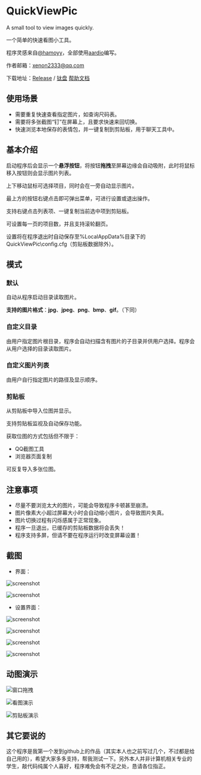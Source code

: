 # QuickViewPic
A small tool to view images quickly.

一个简单的快速看图小工具。

程序灵感来自[@hamoyy](https://meta.appinn.net/t/topic/38641)，全部使用[aardio](https://www.aardio.com)编写。

作者邮箱：xenon2333@qq.com

下载地址：[Release](https://github.com/xenon2333/QuickViewPic/releases) / [钛盘](https://tmp.link/room/646f1729d9aa7)
[帮助文档](https://blog.xenon2333.com/posts/2023/5.html)

## 使用场景
- 需要重复快速查看指定图片，如查询尺码表。
- 需要将多张截图“钉”在屏幕上，且要求快速来回切换。
- 快速浏览本地保存的表情包，并一键复制到剪贴板，用于聊天工具中。

## 基本介绍
启动程序后会显示一个**悬浮按钮**，将按钮**拖拽**至屏幕边缘会自动吸附，此时将鼠标移入按钮则会显示图片列表。

上下移动鼠标可选择项目，同时会在一旁自动显示图片。

最上方的按钮右键点击即可弹出菜单，可进行设置或退出操作。

支持右键点击列表项、一键复制当前选中项到剪贴板。

可设置每一页的项目数，并且支持滚轮翻页。

设置将在程序退出时自动保存至%LocalAppData%目录下的QuickViewPic\config.cfg（剪贴板数据除外）。

## 模式
### 默认
自动从程序启动目录读取图片。

**支持的图片格式**：**jpg**、**jpeg**、**png**、**bmp**、**gif**。（下同）

### 自定义目录
由用户指定图片根目录，程序会自动扫描含有图片的子目录并供用户选择。程序会从用户选择的目录读取图片。
### 自定义图片列表
由用户自行指定图片的路径及显示顺序。
### 剪贴板
从剪贴板中导入位图并显示。

支持剪贴板监视及自动保存功能。

获取位图的方式包括但不限于：
- QQ截图工具
- 浏览器页面复制

可反复导入多张位图。

## 注意事项
- 尽量不要浏览太大的图片，可能会导致程序卡顿甚至崩溃。
- 图片像素大小超过屏幕大小时会自动缩小图片，会导致图片失真。
- 图片切换过程有闪烁感属于正常现象。
- 程序一旦退出，已缓存的剪贴板数据将会丢失！
- 程序支持多屏，但请不要在程序运行时改变屏幕设置！

## 截图
- 界面：

![screenshot](./Screenshots/screenshot_1.png)

![screenshot](./Screenshots/screenshot_2.png)

- 设置界面：

![screenshot](./Screenshots/screenshot_3.png)

![screenshot](./Screenshots/screenshot_4.png)

![screenshot](./Screenshots/screenshot_5.png)

![screenshot](./Screenshots/screenshot_6.png)

## 动图演示

![窗口拖拽](./Screenshots/screenshot_1.gif)

![看图演示](./Screenshots/screenshot_2.gif)

![剪贴板演示](./Screenshots/screenshot_3.gif)

## 其它要说的
这个程序是我第一个发到github上的作品（其实本人也之前写过几个，不过都是给自己用的），希望大家多多支持，帮我测试一下。另外本人并非计算机相关专业的学生，敲代码纯属个人喜好，程序难免会有不足之处，恳请各位指正。
